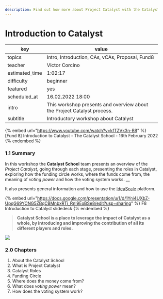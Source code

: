 ```yaml
---
description: Find out how more about Project Catalyst with the Catalyst school workshop.
---
```


# Introduction to Catalyst

| key             | value                                                                   |
| --------------- | ----------------------------------------------------------------------- |
| topics          | Intro, Introduction, CAs, vCAs, Proposal, Fund8                         |
| teacher         | Victor Corcino                                                          |
| estimated\_time | 1:02:17                                                                 |
| difficulty      | beginner                                                                |
| featured        | yes                                                                     |
| scheduled\_at   | 16.02.2022 18:00                                                        |
| intro           | This workshop presents and overview about the Project Catalyst process. |
| subtitle        | Introductory workshop about Catalyst                                    |

{% embed url="https://www.youtube.com/watch?v=kfTZVk3n-B8" %}
\[Fund 8] Introduction to Catalyst - The Catalyst School - 16th February 2022
{% endembed %}

### 1.1 Summary

In this workshop the **Catalyst School** team presents an overview of the _Project Catalyst_, going through each stage, presenting the roles in Catalyst, exploring how the funding circle works, where the funds come from, the meaning of _voting power_ and how the voting system works. __&#x20;

It also presents general information and how to use the [IdeaScale](https://cardano.ideascale.com/a/index) platform.

{% embed url="https://docs.google.com/presentation/u/1/d/1Yni4UXbZ-UpqG69YCNG5ZBqCBMnbxRTi_RnI9EoBSe8/edit?usp=sharing" %}
F8 Introduction to Catalyst slidedeck
{% endembed %}

> **Catalyst School is a place to leverage the impact of Catalyst as a whole, by introducing and improving the contribution of all its different players and roles.**

![](../../.gitbook/assets/blog\_catalyst.jpg)

### 2.0 Chapters

1. About the Catalyst School
2. What is Project Catalyst
3. Catalyst Roles
4. Funding Circle
5. Where does the money come from?
6. What does _voting power_ mean?
7. How does the voting system work?
